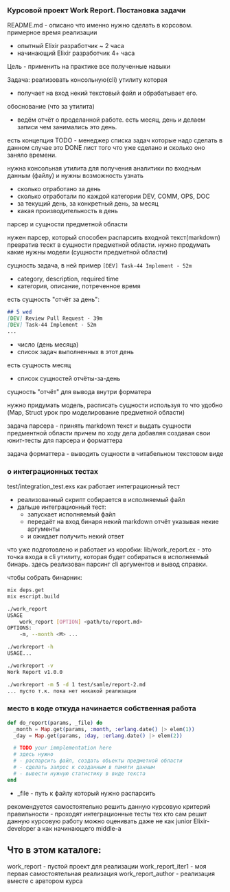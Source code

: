 ### Курсовой проект Work Report. Постановка задачи

README.md - описано что именно нужно сделать в корсовом.
примерное время реализации
- опытный Elixir разработчик ~ 2 часа
- начинающий Elixir разработчик 4+ часа

Цель - применить на практике все полученные навыки

Задача:
реализовать консольную(cli) утилиту которая
- получает на вход некий текстовый файл и обрабатывает его.

обоснование
(что за утилита)
- ведём отчёт о проделанной работе.
  есть месяц, день и делаем записи чем занимались это день.

есть концепция TODO - менеджер списка задач которые надо сделать
в данном случае это DONE лист того что уже сделано и сколько оно заняло времени.

нужна консольная утилита для получения аналитики по входным данным (файлу)
и нужны возможность узнать
- сколько отработано за день
- сколько отработали по каждой категории DEV, COMM, OPS, DOC
- за текущий день, за конкретный день, за месяц
- какая производительность в день

парсер и сущности предметной области

нужен парсер, который способен распарсить входной текст(markdown) превратив
тескт в сущности предметной области.
нужно продумать какие нужны модели (сущности предметной области)

сущность задача, в ней
пример
`[DEV] Task-44 Implement - 52m`

- category, description, required time
 - категория, описание, потреченное время

есть сущность "отчёт за день":
```markdown
## 5 wed
[DEV] Review Pull Request - 39m
[DEV] Task-44 Implement - 52m
...
```
- число (день месяца)
- список задач выполненных в этот день

есть сущность месяц
- список сущностей отчёты-за-день

сущность "отчёт" для вывода внутри форматера

нужно придумать модель, расписать сущности используя то что удобно
(Map, Struct урок про моделирование предметной области)

задача парсера - принять markdown текст и выдать сущности предментной области
причем по ходу дела добавляя создавая свои юнит-тесты для парсера и форматтера

задача форматтера - выводить сущности в читабельном текстовом виде

### о интеграционных тестах
test/integration_test.exs
как работает интеграционный тест
- реализованный скрипт собирается в исполняемый файл
- дальше интеграционный тест:
  - запускает исполняемый файл
  - передаёт на вход бинаря некий markdown отчёт указывая некие аргументы
  - и ожидает получить некий ответ


что уже подготовлено и работает из коробки:
lib/work_report.ex - это точка входа в cli утилиту, которая будет собираться
в исполняемый бинарь. здесь реализован парсинг cli аргументов и вывод справки.

чтобы собрать бинарник:
```sh
mix deps.get
mix escript.build
```

```sh
./work_report
USAGE
    work_report [OPTION] <path/to/report.md>
OPTIONS:
    -m, --month <M> ...
```
```sh
./workreport -h
USAGE...

./workreport -v
Work Report v1.0.0

./workreport -m 5 -d 1 test/samle/report-2.md
... пусто т.к. пока нет никакой реализации
```


###  место в коде откуда начинается собственная работа

```elixir
def do_report(params, _file) do
  _month = Map.get(params, :month, :erlang.date() |> elem(1))
  _day = Map.get(params, :day, :erlang.date() |> elem(2))

  # TODO your immplementation here
  # здесь нужно
  # - распарсить файл, создать обьекты предметной области
  # - сделать запрос к созданным в памяти данным
  # - вывести нужную статистику в виде текста
end
```

- _file - путь к файлу который нужно распарсить

рекомендуется самостоятельно решить данную курсовую
критерий правильности - проходят интеграционные тесты
тех кто сам решит данную курсовую работу можно оценивать даже не как junior
Elixir-developer а как начинающего middle-а


## Что в этом каталоге:

work_report - пустой проект для реализации
work_report_iter1 - моя первая самостоятельная реализация
work_report_author - реализация вместе с арвтором курса
